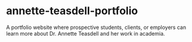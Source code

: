 # annette-teasdell-portfolio
A portfolio website where prospective students, clients, or employers can learn more about Dr. Annette Teasdell and her work in academia.

